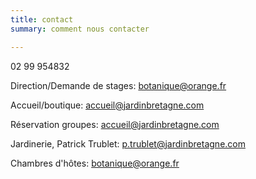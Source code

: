 ```yaml
---
title: contact
summary: comment nous contacter

---
```

02 99 954832

Direction/Demande de stages: botanique@orange.fr

Accueil/boutique: accueil@jardinbretagne.com

Réservation groupes: accueil@jardinbretagne.com

Jardinerie, Patrick Trublet: p.trublet@jardinbretagne.com

Chambres d'hôtes: botanique@orange.fr